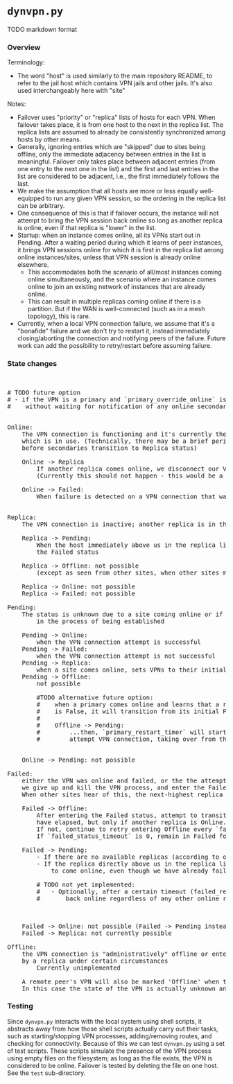 # `dynvpn.py `
TODO markdown format


### Overview


Terminology: 
* The word "host" is used similarly to the main repository README, to refer to the jail host which 
contains VPN jails and other jails. It's also used interchangeably here with "site"

Notes:
* Failover uses "priority" or "replica" lists of hosts for each VPN. When failover takes place, it is 
from one host to the next in the replica list. The replica lists are assumed to already be consistently 
synchronized among hosts by other means.
 * Generally, ignoring entries which are "skipped" due to sites being offline, only the immediate adjacency between 
 entries in the list is meaningful. Failover only takes place between adjacent entries (from one entry to the next one
 in the list) and the first and last entries in the list are considered to be adjacent, i.e., the first immediately
 follows the last.
* We make the assumption that all hosts are more or less equally well-equipped to run any given VPN session,
so the ordering in the replica list can be arbitrary. 
 * One consequence of this is that if failover occurs,
 the instance will not attempt to bring the VPN session back online so long as another replica is online, even if that 
 replica is "lower" in the list.
* Startup: when an instance comes online, all its VPNs start out in Pending. After a waiting period during which it learns
of peer instances, it brings VPN sessions online for which it is first in the replica list among online instances/sites,
unless that VPN session is already online elsewhere. 
  * This accommodates both the scenario of all/most instances coming online simultaneously, and the scenario where
 an instance comes online to join an existing network of instances that are already online.
  * This can result in multiple replicas coming online if there is a partition. But if the WAN is well-connected
 (such as in a mesh topology), this is rare.
* Currently, when a local VPN connection failure, we assume that it's a "bonafide" failure and we don't try to 
  restart it, instead immediately closing/aborting the connection and notifying peers of the failure. Future work
  can add the possibility to retry/restart before assuming failure.


### State changes

<pre>


# TODO future option
# - if the VPN is a primary and `primary_override_online` is True, immediately attempt to connect the VPN
#    without waiting for notification of any online secondaries (and disregarding any such notification).


Online: 
    The VPN connection is functioning and it's currently the unique one (with this ID and anycast_addr) 
    which is in use. (Technically, there may be a brief period between updates when more than one is Online,
    before secondaries transition to Replica status)

    Online -> Replica
        If another replica comes online, we disconnect our VPN
        (Currently this should not happen - this would be a possibility if `primary_override_online` is implemented)

    Online -> Failed:
        When failure is detected on a VPN connection that was Online


Replica: 
    The VPN connection is inactive; another replica is in the Online state

    Replica -> Pending:
        When the host immediately above us in the replica list (ignoring any sites which are offline) enters
        the Failed status
    
    Replica -> Offline: not possible 
        (except as seen from other sites, when other sites mark our entire site offline)

    Replica -> Online: not possible
    Replica -> Failed: not possible

Pending: 
    The status is unknown due to a site coming online or if the VPN connection is currently 
        in the process of being established 

    Pending -> Online: 
        when the VPN connection attempt is successful
    Pending -> Failed: 
        when the VPN connection attempt is not successful
    Pending -> Replica: 
        when a site comes online, sets VPNs to their initial Pending state, and learns of another instance coming online
    Pending -> Offline:
        not possible

        #TODO alternative future option:
        #    when a primary comes online and learns that a replica is already online, and `primary_override_online`
        #    is False, it will transition from its initial Pending state to Offline...
        #    
        #    Offline -> Pending:
        #        ...then, `primary_restart_timer` will start, after which the primary will transition to Pending and
        #        attempt VPN connection, taking over from the replica if successful.
        

    Online -> Pending: not possible

Failed: 
    either the VPN was online and failed, or the the attempt to establish the VPN connection failed
    we give up and kill the VPN process, and enter the Failed state.
    When other sites hear of this, the next-highest replica site for this VPN will attempt to bring it online.

    Failed -> Offline: 
        After entering the Failed status, attempt to transition to Offline after `failed_status_timeout` seconds 
        have elapsed, but only if another replica is Online. 
        If not, continue to retry entering Offline every `failed_status_timeout` seconds.
        If `failed_status_timeout` is 0, remain in Failed forever.

    Failed -> Pending:
        - If there are no available replicas (according to our configuration), immediately attempt to come online again
        - If the replica directly above us in the replica list (ignoring any offline sites) fails, we attempt
            to come online, even though we have already failed

        # TODO not yet implemented:
        #   - Optionally, after a certain timeout (failed_retry_timeout), if we are still Failed, retry bringing the VPN
        #       back online regardless of any other online replicas



    Failed -> Online: not possible (Failed -> Pending instead)
    Failed -> Replica: not currently possible

Offline:
    the VPN connection is "administratively" offline or entered the Failed state and was successfully replaced
    by a replica under certain circumstances
        Currently unimplemented

    A remote peer's VPN will also be marked 'Offline' when the peer's site has been marked Offline.
    In this case the state of the VPN is actually unknown and pending reconnection with the peer.
</pre>


### Testing

Since `dynvpn.py` interacts with the local system using shell scripts, it abstracts away from how those shell scripts
actually carry out their tasks, such as starting/stopping VPN processes, adding/removing routes, and checking
for connectivity. Because of this we can test `dynvpn.py` using a set of test scripts. These scripts simulate the presence
of the VPN process using empty files on the filesystem; as long as the file exists, the VPN is considered to be online.
Failover is tested by deleting the file on one host. See the `test` sub-directory.
